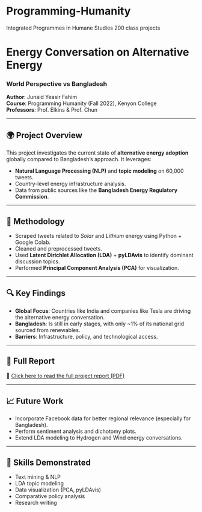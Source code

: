 # Programming-Humanity
Integrated Programmes in Humane Studies 200 class projects

# Energy Conversation on Alternative Energy
### World Perspective vs Bangladesh

**Author**: Junaid Yeasir Fahim  
**Course**: Programming Humanity (Fall 2022), Kenyon College  
**Professors**: Prof. Elkins & Prof. Chun

---

## 🌍 Project Overview

This project investigates the current state of **alternative energy adoption** globally compared to Bangladesh’s approach. It leverages:
- **Natural Language Processing (NLP)** and **topic modeling** on 60,000 tweets.
- Country-level energy infrastructure analysis.
- Data from public sources like the **Bangladesh Energy Regulatory Commission**.

---

## 🧪 Methodology

- Scraped tweets related to *Solar* and *Lithium* energy using Python + Google Colab.
- Cleaned and preprocessed tweets.
- Used **Latent Dirichlet Allocation (LDA)** + **pyLDAvis** to identify dominant discussion topics.
- Performed **Principal Component Analysis (PCA)** for visualization.

---

## 🔍 Key Findings

- **Global Focus**: Countries like India and companies like Tesla are driving the alternative energy conversation.
- **Bangladesh**: Is still in early stages, with only ~1% of its national grid sourced from renewables.
- **Barriers**: Infrastructure, policy, and technological access.

---

## 📄 Full Report

📎 [Click here to read the full project report (PDF)](./Energy%20Conversation%20on%20Alternative%20Energy%20World%20perspective%20vs%20Ba.pdf)

---

## 📈 Future Work

- Incorporate Facebook data for better regional relevance (especially for Bangladesh).
- Perform sentiment analysis and dichotomy plots.
- Extend LDA modeling to Hydrogen and Wind energy conversations.

---

## 🧠 Skills Demonstrated

- Text mining & NLP  
- LDA topic modeling  
- Data visualization (PCA, pyLDAvis)  
- Comparative policy analysis  
- Research writing  
